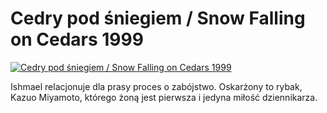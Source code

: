 Cedry pod śniegiem / Snow Falling on Cedars 1999 
=============
[![Cedry pod śniegiem / Snow Falling on Cedars 1999 ](http://vidos.pl/images/player.gif)](http://vidos.pl/cedry-pod-sniegiem-snow-falling-on-cedars-1999)

 Ishmael relacjonuje dla prasy proces o zabójstwo. Oskarżony to rybak, Kazuo Miyamoto, którego żoną jest pierwsza i jedyna miłość dziennikarza.
